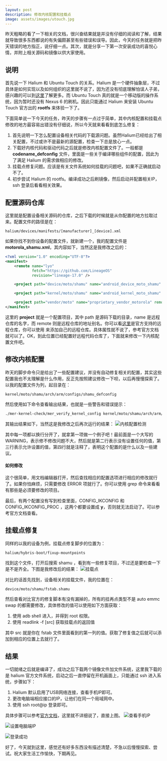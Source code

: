 ```yaml
---
layout: post
description: 修改内核配置和挂载点
image: assets/images/utouch.jpg
---
```


昨天粗略的看了一下相关的文档，很兴奋结果就是并没有仔细的阅读和了解，结果就导致很多东西都说的有失偏颇甚至有些错误和误导。因此，今天的任务就是把昨天错误的地方指正，说仔细一点。其次，就是分享一下第一次安装成功的喜悦心情，并附上相关源码和镜像以供大家使用。

## 说明
首先说一下 Halium 和 Ubuntu Touch 的关系。Halium 是一个硬件抽象层，不过具体是如何实现以及如何组织的这里就不说了，因为还没有彻底理解怕误人子弟，感兴趣的可以到[这里](https://halium.org/)了解更多。而 Ubuntu Touch 真的就是一个移动版的操作系统，因为暂时还没有 Nexus 6 的刷机。因此只能通过 Halium 来安装 Ubuntu Touch 官方出的 **rootfs** 来体验一下了。

下面简单说一下今天的任务，昨天的步骤有一点过于简单，其中内核配置和挂载点修改的地方最容易出错没有仔细说，所以今天就来看看到底怎么修复：
   1. 首先说明一下怎么配置设备相关代码的下载源问题。虽然Halium已经给出了相关配置，不过或许不是最新的源配置，检查一下总是放心一点。
2. 下载好内核代码和驱动代码之后就是修改内核配置文件了。一般都是 **codename_defconfig** 文件，里面是一些关于编译哪些组件的配置，因此为了满足 Halium 的需求做相应的修改。
3. 挂载点修复问题。应该是有关文件系统如何挂载的问题吧，如果不正确就启动不了。
4. 初步尝试 Halium 的 rootfs。编译成功之后刷镜像，然后启动并配置相关IP，ssh 登录后看看相关效果。

## 配置源码仓库
这里就是配置设备相关源码的仓库，之后下载的时候就是从你配置的地方拉取过来。配置文件的路径是在：
```
halium/devices/manifests/[manufacturer]_[device].xml
```
如果你找不到你设备的配置文件，就新建一个，我的配置文件是 **motorola_shamu.xml**，其内容如下，当然这是我修改之后的：
```xml
<?xml version="1.0" encoding="UTF-8"?>
<manifest>
    <remote name="lyo"
            fetch="https://github.com/LineageOS"
            revision="lineage-17.0" />

    <project path="device/moto/shamu" name="android_device_moto_shamu" remote="los" />

    <project path="kernel/moto/shamu" name="android_kernel_moto_shamu" remote="los" />

    <project path="vendor/moto" name="proprietary_vendor_motorola" remote="them" />
</manifest>
```
这里的 **project** 就是一个配置项目，其中 path 是源码下载的目录，name 是远程仓库的名字，而 remote 则是远程仓库的地址别名。你可以看[这里](https://docs.halium.org/en/latest/porting/get-sources.html#halium-7-1)是官方支持的远程仓库，你可以使用 <remote /> 来添加自己的远程仓库。具体属性就不说了，参考官方文档就可以了。OK，到此位置已经配置好远程代码仓库了，下面就来修改一下内核配置文件吧。

## 修改内核配置
昨天的脚步命令只是给出了一些配置建议，并没有自动修复相关的配置，其实这些配置我也不太理解是什么作用，反正先按照建议修改一下呗，以后再慢慢探索了。以我的配置文件为列，起目录在：
```
kernel/moto/shamu/arch/arm/configs/shamu_defconfig
```
然后使用如下命令查看输出结果，也就是一些警告和错误提示：
```bash
./mer-kernel-check/mer_verify_kernel_config kernel/moto/shamu/arch/arm/configs/shamu_defconfig
```
其输出结果如下，当然这是我修改之后再次运行的结果：
![内核配置检测](https://upload-images.jianshu.io/upload_images/2849484-471e88636e3dec83.png?imageMogr2/auto-orient/strip%7CimageView2/2/w/1240)

其中每一项都以换行分开了，就拿第一项做一个例子吧！最前面是一个大写的 WARNING，表示修不修改问题不大，然后就是第二行表示没有设置任何的值，第三行表示允许设置的值，第四行就是注释了，表明这个配置的是什么以及一些建议。

#### 如何修改
这个很简单，用文档编辑器打开，然后查找相应的配置选项进行相应的修改就行了。如果你怕麻烦，只需要修改 ERROR 项就行了。你可以使用 grep 命令来看看有那些是必须要修改的项目。

最后，有两个配置没有写到检查里面，CONFIG_IKCONFIG 和 CONFIG_IKCONFIG_PROC ，这两个都要设置成 **y**，否则就无法启动了。可以参考官方文档查看。

## 挂载点修复
同样的以我的设备为例，挂载点修复脚步的位置为：
```bash
halium/hybris-boot/fixup-mountpoints
```
找到这个文件，打开后搜索 shamu ，看到有一些修复项目，不过还是要检查一下是不是齐全。下图是我修改后的结果：
![挂载点](https://upload-images.jianshu.io/upload_images/2849484-7d36436a4ef31037.png?imageMogr2/auto-orient/strip%7CimageView2/2/w/1240)

对比的话首先找到，设备相关的挂载文件，我的位置在：
```
device/moto/shamu/fstab.shamu
```
然后查看对比官方的修复脚本有没有漏掉的，所有的挂再点类型不是 auto emmc swap 的都需要修改，具体修改的值可以使用如下方面获取：

1. 使用 adb shell 进入，并得到 root 权限。
2. 使用 readlink -f [src] 获取挂载点的返回值

其中 src 就是你在 fstab 文件里面看到的第一列的值。获取了修复值之后就可以添加到相应的位置上去就行了。

## 结果
一切就绪之后就是编译了，成功之后下载两个镜像文件加文件系统，这里我下载的是 halium 官方文件系统，启动之后一直停留在开机画面上，只能通过 ssh 进入系统，步骤如下：
1.  Halium 默认启用了USB网络连接，查看手机IP即可。
2. 更改电脑端相应接口的IP，让他们在同一个局域网中。
3. 使用 ssh root@ip 登录即可。

具体步骤可以参考[官方文档](https://docs.halium.org/en/latest/porting/debug-build/early-init.html)，这里就不详细说了，直接上图。
![查看手机IP](https://upload-images.jianshu.io/upload_images/2849484-fbbb7527c1f6350e.png?imageMogr2/auto-orient/strip%7CimageView2/2/w/1240)

![设置电脑端IP](https://upload-images.jianshu.io/upload_images/2849484-003f4dd472b1c980.png?imageMogr2/auto-orient/strip%7CimageView2/2/w/1240)

![登录成功](https://upload-images.jianshu.io/upload_images/2849484-ceab890251f60477.png?imageMogr2/auto-orient/strip%7CimageView2/2/w/1240)

好了，今天就到这里，感觉还有好多东西没有描述清楚，不急以后慢慢探索、尝试。祝大家生活工作愉快，下期再见。
